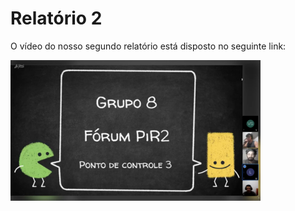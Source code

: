 # Relatório 2
O vídeo do nosso segundo relatório está disposto no seguinte link:

<a href="https://www.youtube.com/watch?v=YOzQ4JH2H4A"><img src="../assets/relatorios/R3.png" width="400"></a>